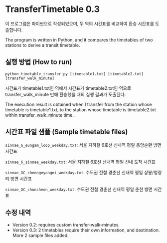 # TransferTimetable 0.3

이 프로그램은 파이썬으로 작성되었으며, 두 역의 시간표를 비교하여 환승 시간표를 도출합니다.

The program is written in Python, and it compares the timetables of two stations to derive a transit timetable.

## 실행 방법 (How to run)

```
python timetable_transfer.py [timetable1.txt] [timetable2.txt] [transfer_walk_minute]
```

시간표가 timetable1.txt인 역에서 시간표가 timetable2.txt인 역으로 transfer_walk_minute 만에 환승했을 때의 실행 결과가 도출된다.

The execution result is obtained when I transfer from the station whose timetable is timetable1.txt, to the station whose timetable is timetable2.txt within transfer_walk_minute time.

## 시간표 파일 샘플 (Sample timetable files)

```sinnae_6_eungam_loop_weekday.txt```: 서울 지하철 6호선 신내역 평일 응암순환 방면 시간표

```sinnae_6_sinnae_weekday.txt```: 서울 지하철 6호선 신내역 평일 신내 도착 시간표

```sinnae_GC_cheongnyangni_weekday.txt```: 수도권 전철 경춘선 신내역 평일 상봉/청량리 방면 시간표

```sinnae_GC_chuncheon_weekday.txt```: 수도권 전철 경춘선 신내역 평일 춘천 방면 시간표

## 수정 내역

* Version 0.2: requires custom transfer-walk-minutes.
* Version 0.3: 2 timetables require their own information, and destination. More 2 sample files added.